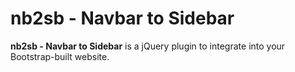 # nb2sb - Navbar to Sidebar
**nb2sb - Navbar to Sidebar** is a jQuery plugin to integrate into your Bootstrap-built website.
